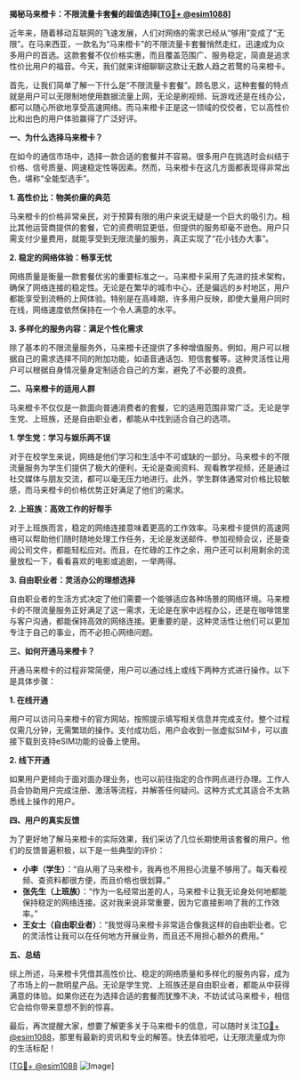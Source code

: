 **揭秘马来橙卡：不限流量卡套餐的超值选择[[TG💪+ @esim1088](https://t.me/s/esim1088)]**

近年来，随着移动互联网的飞速发展，人们对网络的需求已经从“够用”变成了“无限”。在马来西亚，一款名为“马来橙卡”的不限流量卡套餐悄然走红，迅速成为众多用户的首选。这款套餐不仅价格实惠，而且覆盖范围广、服务稳定，简直是追求性价比用户的福音。今天，我们就来详细聊聊这款让无数人趋之若鹜的马来橙卡。

首先，让我们简单了解一下什么是“不限流量卡套餐”。顾名思义，这种套餐的特点就是用户可以无限制地使用数据流量上网，无论是刷视频、玩游戏还是在线办公，都可以随心所欲地享受高速网络。而马来橙卡正是这一领域的佼佼者，它以高性价比和出色的用户体验赢得了广泛好评。

**一、为什么选择马来橙卡？**

在如今的通信市场中，选择一款合适的套餐并不容易。很多用户在挑选时会纠结于价格、信号质量、网速稳定性等因素。然而，马来橙卡在这几方面都表现得非常出色，堪称“全能型选手”。

**1. 高性价比：物美价廉的典范**

马来橙卡的价格非常亲民，对于预算有限的用户来说无疑是一个巨大的吸引力。相比其他运营商提供的套餐，它的资费明显更低，但提供的服务却毫不逊色。用户只需支付少量费用，就能享受到无限流量的服务，真正实现了“花小钱办大事”。

**2. 稳定的网络体验：畅享无忧**

网络质量是衡量一款套餐优劣的重要标准之一。马来橙卡采用了先进的技术架构，确保了网络连接的稳定性。无论是在繁华的城市中心，还是偏远的乡村地区，用户都能享受到流畅的上网体验。特别是在高峰期，许多用户反映，即使大量用户同时在线，网络速度依然保持在一个令人满意的水平。

**3. 多样化的服务内容：满足个性化需求**

除了基本的不限流量服务外，马来橙卡还提供了多种增值服务。例如，用户可以根据自己的需求选择不同的附加功能，如语音通话包、短信套餐等。这种灵活性让用户可以根据自身情况量身定制适合自己的方案，避免了不必要的浪费。

**二、马来橙卡的适用人群**

马来橙卡不仅仅是一款面向普通消费者的套餐，它的适用范围非常广泛。无论是学生党、上班族，还是自由职业者，都能从中找到适合自己的选项。

**1. 学生党：学习与娱乐两不误**

对于在校学生来说，网络是他们学习和生活中不可或缺的一部分。马来橙卡的不限流量服务为学生们提供了极大的便利，无论是查阅资料、观看教学视频，还是通过社交媒体与朋友交流，都可以毫无压力地进行。此外，学生群体通常对价格比较敏感，而马来橙卡的价格优势正好满足了他们的需求。

**2. 上班族：高效工作的好帮手**

对于上班族而言，稳定的网络连接意味着更高的工作效率。马来橙卡提供的高速网络可以帮助他们随时随地处理工作任务，无论是发送邮件、参加视频会议，还是查阅公司文件，都能轻松应对。而且，在忙碌的工作之余，用户还可以利用剩余的流量放松一下，看看喜欢的电影或追剧，一举两得。

**3. 自由职业者：灵活办公的理想选择**

自由职业者的生活方式决定了他们需要一个能够适应各种场景的网络环境。马来橙卡的不限流量服务正好满足了这一需求，无论是在家中远程办公，还是在咖啡馆里与客户沟通，都能保持高效的网络连接。更重要的是，这种灵活性让他们可以更加专注于自己的事业，而不必担心网络问题。

**三、如何开通马来橙卡？**

开通马来橙卡的过程非常简便，用户可以通过线上或线下两种方式进行操作。以下是具体步骤：

**1. 在线开通**

用户可以访问马来橙卡的官方网站，按照提示填写相关信息并完成支付。整个过程仅需几分钟，无需繁琐的操作。支付成功后，用户会收到一张虚拟SIM卡，可以直接下载到支持eSIM功能的设备上使用。

**2. 线下开通**

如果用户更倾向于面对面办理业务，也可以前往指定的合作网点进行办理。工作人员会协助用户完成注册、激活等流程，并解答任何疑问。这种方式尤其适合不太熟悉线上操作的用户。

**四、用户的真实反馈**

为了更好地了解马来橙卡的实际效果，我们采访了几位长期使用该套餐的用户。他们的反馈普遍积极，以下是一些典型的评价：

- **小李（学生）**：“自从用了马来橙卡，我再也不用担心流量不够用了。每天看视频、查资料都很方便，而且价格也很划算。”
- **张先生（上班族）**：“作为一名经常出差的人，马来橙卡让我无论身处何地都能保持稳定的网络连接。这对我来说非常重要，因为它直接影响了我的工作效率。”
- **王女士（自由职业者）**：“我觉得马来橙卡非常适合像我这样的自由职业者。它的灵活性让我可以在任何地方开展业务，而且还不用担心额外的费用。”

**五、总结**

综上所述，马来橙卡凭借其高性价比、稳定的网络质量和多样化的服务内容，成为了市场上的一款明星产品。无论是学生党、上班族还是自由职业者，都能从中获得满意的体验。如果你还在为选择合适的套餐而犹豫不决，不妨试试马来橙卡，相信它会给你带来意想不到的惊喜。

最后，再次提醒大家，想要了解更多关于马来橙卡的信息，可以随时关注[TG💪+ @esim1088](https://t.me/s/esim1088)，那里有最新的资讯和专业的解答。快去体验吧，让无限流量成为你的生活标配！

[[TG💪+ @esim1088](https://t.me/s/esim1088) ![Image](https://i.postimg.cc/4NQfJmqS/Snipaste-2025-05-13-00-14-12.png)]